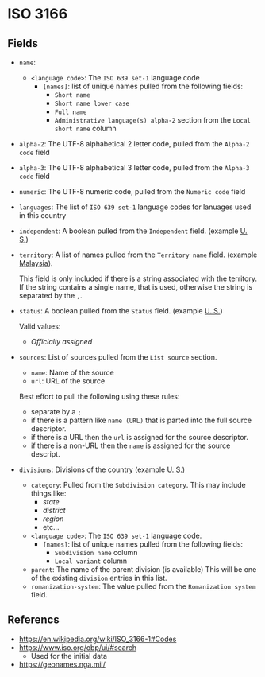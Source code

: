 # ISO 3166

## Fields

-   `name`:
    -   `<language code>`: The `ISO 639 set-1` language code
        -   `[names]`: list of unique names pulled from the following fields:
            -   `Short name`
            -   `Short name lower case`
            -   `Full name`
            -   `Administrative language(s) alpha-2` section from the `Local short name` column
-   `alpha-2`:  The UTF-8 alphabetical 2 letter code, pulled from the `Alpha-2 code` field
-   `alpha-3`:  The UTF-8 alphabetical 3 letter code, pulled from the `Alpha-3 code` field
-   `numeric`:  The UTF-8 numeric code, pulled from the `Numeric code` field
-   `languages`: The list of `ISO 639 set-1` language codes for lanuages used in this country
-   `independent`: A boolean pulled from the `Independent` field. (example [U. S.](https://www.iso.org/obp/ui#iso:code:3166:US))
-   `territory`: A list of names pulled from the `Territory name` field. (example [Malaysia](https://www.iso.org/obp/ui#iso:code:3166:MY)).

    This field is only included if there is a string associated with the territory.  If the string contains a single name, that is used, otherwise the string is separated by the `,`.
-   `status`: A boolean pulled from the `Status` field. (example [U. S.](https://www.iso.org/obp/ui#iso:code:3166:US))
    
    Valid values:
    - *Officially assigned*
-   `sources`: List of sources pulled from the `List source` section.  
    -   `name`: Name of the source
    -   `url`: URL of the source
    
    Best effort to pull the following using these rules:
    - separate by a `;`
    - if there is a pattern like `name (URL)` that is parted into the full source descriptor.
    - if there is a URL then the `url` is assigned for the source descriptor.
    - if there is a non-URL then the `name` is assigned for the source descript.
-   `divisions`: Divisions of the country (example [U. S.](https://www.iso.org/obp/ui#iso:code:3166:US))
    -   `category`: Pulled from the `Subdivision category`.  This may include things like:
        -   *state*
        -   *district*
        -   *region*
        -   etc...
    -   `<language code>`: The `ISO 639 set-1` language code. 
        -   `[names]`: list of unique names pulled from the following fields:
            -   `Subdivision name` column
            -   `Local variant` column
    -   `parent`:  The name of the parent division (is available)  This will be
        one of the existing `division` entries in this list.
    -   `romanization-system`: The value pulled from the `Romanization system` field.



## Referencs
-   https://en.wikipedia.org/wiki/ISO_3166-1#Codes
-   https://www.iso.org/obp/ui/#search
    -   Used for the initial data
-   https://geonames.nga.mil/
